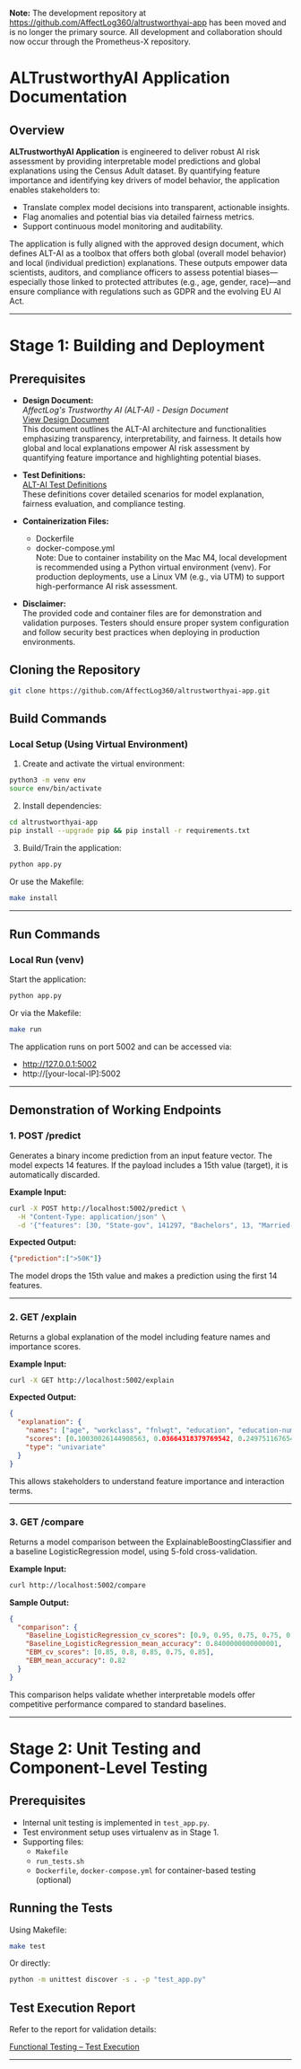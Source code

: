 **Note:** The development repository at https://github.com/AffectLog360/altrustworthyai-app has been moved and is no longer the primary source. All development and collaboration should now occur through the Prometheus-X repository.

# ALTrustworthyAI Application Documentation

## Overview

**ALTrustworthyAI Application** is engineered to deliver robust AI risk assessment by providing interpretable model predictions and global explanations using the Census Adult dataset. By quantifying feature importance and identifying key drivers of model behavior, the application enables stakeholders to:

- Translate complex model decisions into transparent, actionable insights.
- Flag anomalies and potential bias via detailed fairness metrics.
- Support continuous model monitoring and auditability.

The application is fully aligned with the approved design document, which defines ALT-AI as a toolbox that offers both global (overall model behavior) and local (individual prediction) explanations. These outputs empower data scientists, auditors, and compliance officers to assess potential biases—especially those linked to protected attributes (e.g., age, gender, race)—and ensure compliance with regulations such as GDPR and the evolving EU AI Act.

---

# Stage 1: Building and Deployment

## Prerequisites

- **Design Document:**  
  *AffectLog's Trustworthy AI (ALT-AI) - Design Document*  
  [View Design Document](https://github.com/Prometheus-X-association/t-ai-affectlog/blob/main/docs/design-document.md)  
  This document outlines the ALT-AI architecture and functionalities emphasizing transparency, interpretability, and fairness. It details how global and local explanations empower AI risk assessment by quantifying feature importance and highlighting potential biases.

- **Test Definitions:**  
  [ALT-AI Test Definitions](https://github.com/Prometheus-X-association/t-ai-affectlog/blob/main/docs/design-document.md#test-specification)  
  These definitions cover detailed scenarios for model explanation, fairness evaluation, and compliance testing.

- **Containerization Files:**  
  - Dockerfile  
  - docker-compose.yml  
  Note: Due to container instability on the Mac M4, local development is recommended using a Python virtual environment (venv). For production deployments, use a Linux VM (e.g., via UTM) to support high-performance AI risk assessment.

- **Disclaimer:**  
  The provided code and container files are for demonstration and validation purposes. Testers should ensure proper system configuration and follow security best practices when deploying in production environments.

## Cloning the Repository

```bash
git clone https://github.com/AffectLog360/altrustworthyai-app.git
```

## Build Commands

### Local Setup (Using Virtual Environment)

1. Create and activate the virtual environment:

```bash
python3 -m venv env
source env/bin/activate
```

2. Install dependencies:

```bash
cd altrustworthyai-app
pip install --upgrade pip && pip install -r requirements.txt
```

3. Build/Train the application:

```bash
python app.py
```

Or use the Makefile:

```bash
make install
```

---

## Run Commands

### Local Run (venv)

Start the application:

```bash
python app.py
```

Or via the Makefile:

```bash
make run
```

The application runs on port 5002 and can be accessed via:

- http://127.0.0.1:5002
- http://[your-local-IP]:5002

---

## Demonstration of Working Endpoints

### 1. POST /predict

Generates a binary income prediction from an input feature vector. The model expects 14 features. If the payload includes a 15th value (target), it is automatically discarded.

**Example Input:**

```bash
curl -X POST http://localhost:5002/predict \
  -H "Content-Type: application/json" \
  -d '{"features": [30, "State-gov", 141297, "Bachelors", 13, "Married-civ-spouse", "Prof-specialty", "Husband", "Asian-Pac-Islander", "Male", 0, 0, 40, "India", ">50K"]}'
```

**Expected Output:**

```json
{"prediction":[">50K"]}
```

The model drops the 15th value and makes a prediction using the first 14 features.

---

### 2. GET /explain

Returns a global explanation of the model including feature names and importance scores.

**Example Input:**

```bash
curl -X GET http://localhost:5002/explain
```

**Expected Output:**

```json
{
  "explanation": {
    "names": ["age", "workclass", "fnlwgt", "education", "education-num", "marital-status", "occupation", "relationship", "race", "sex", "capital-gain", "capital-loss", "hours-per-week", "native-country", "age & fnlwgt", "age & education", "age & education-num", "age & occupation", "age & relationship", "fnlwgt & education", "fnlwgt & education-num", "fnlwgt & occupation", "fnlwgt & capital-gain", "education & occupation", "education-num & occupation", "education-num & relationship", "education-num & hours-per-week"],
    "scores": [0.10030026144908563, 0.03664318379769542, 0.24975116765419172, 0.1488645646615102, 0.20944761139323734, 0.42322504057033855, 0.12574066502535564, 0.5710896729423394, 0.011000480682267213, 0.33181536652471005, 0.2593678397039449, 0.07728615199109472, 0.16042266115260645, 0.028367282938769764, 0.07067067727366978, 0.040491572478995506, 0.08526054194318065, 0.057883992020588505, 0.1645009854216891, 0.09860817273793579, 0.047694463840421995, 0.10801773717623105, 0.11770528313943834, 0.03328933954001463, 0.021476448749105464, 0.20432854299840708, 0.06396007310885912],
    "type": "univariate"
  }
}
```

This allows stakeholders to understand feature importance and interaction terms.

---

### 3. GET /compare

Returns a model comparison between the ExplainableBoostingClassifier and a baseline LogisticRegression model, using 5-fold cross-validation.

**Example Input:**

```bash
curl http://localhost:5002/compare
```

**Sample Output:**

```json
{
  "comparison": {
    "Baseline_LogisticRegression_cv_scores": [0.9, 0.95, 0.75, 0.75, 0.85],
    "Baseline_LogisticRegression_mean_accuracy": 0.8400000000000001,
    "EBM_cv_scores": [0.85, 0.8, 0.85, 0.75, 0.85],
    "EBM_mean_accuracy": 0.82
  }
}
```

This comparison helps validate whether interpretable models offer competitive performance compared to standard baselines.

---

# Stage 2: Unit Testing and Component-Level Testing

## Prerequisites

- Internal unit testing is implemented in `test_app.py`.
- Test environment setup uses virtualenv as in Stage 1.
- Supporting files:
  - `Makefile`
  - `run_tests.sh`
  - `Dockerfile`, `docker-compose.yml` for container-based testing (optional)

## Running the Tests

Using Makefile:

```bash
make test
```

Or directly:

```bash
python -m unittest discover -s . -p "test_app.py"
```

## Test Execution Report

Refer to the report for validation details:

[Functional Testing – Test Execution](https://docs.google.com/document/d/1SOZA9vsB7mkRtE6MP53y43FE6DLxPCnfkRuR-eHF6rc/edit?usp=sharing)

---
